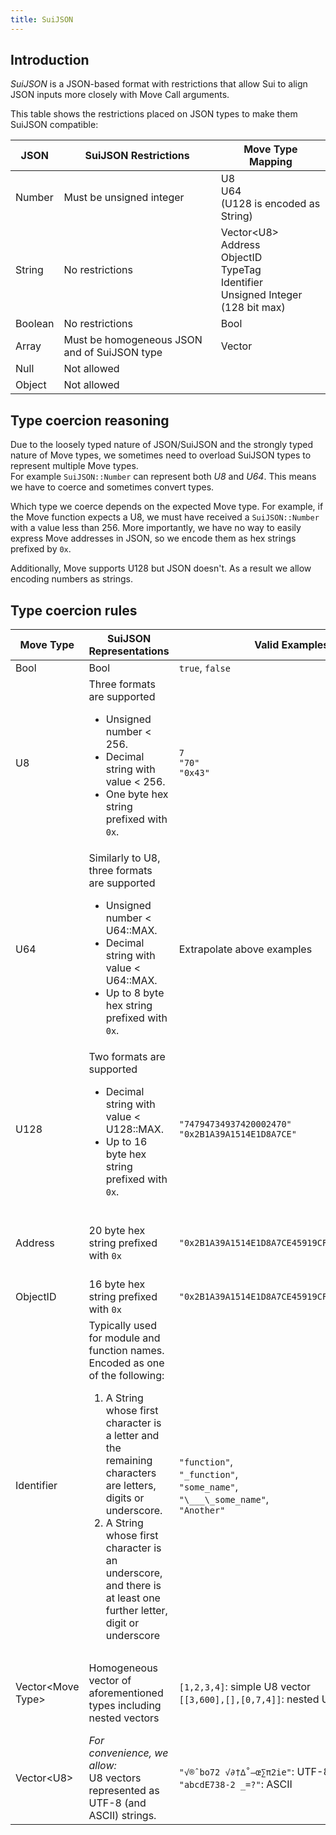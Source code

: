```yaml
---
title: SuiJSON
---
```


## Introduction

*SuiJSON* is a JSON-based format with restrictions that allow Sui to align JSON inputs more closely with Move Call arguments.

This table shows the restrictions placed on JSON types to make them SuiJSON compatible:

| JSON    | SuiJSON Restrictions                         | Move Type Mapping                                                                               |
|---------|----------------------------------------------|-------------------------------------------------------------------------------------------------|
| Number  | Must be unsigned integer                     | U8<br>U64<br>(U128 is encoded as String)                                                        |
| String  | No restrictions                              | Vector&lt;U8><br>Address<br>ObjectID<br>TypeTag<br>Identifier<br>Unsigned Integer (128 bit max) |
| Boolean | No restrictions                              | Bool                                                                                            |
| Array   | Must be homogeneous JSON and of SuiJSON type | Vector                                                                                          |
| Null    | Not allowed                                  |
| Object  | Not allowed                                  |

## Type coercion reasoning

Due to the loosely typed nature of JSON/SuiJSON and the strongly typed nature of Move types, we sometimes need to overload SuiJSON types to represent multiple Move types. \
For example `SuiJSON::Number` can represent both *U8* and *U64*. This means we have to coerce and sometimes convert types.

Which type we coerce depends on the expected Move type. For example, if the Move function expects a U8, we must have received a `SuiJSON::Number` with a value less than 256. More importantly, we have no way to easily express Move addresses in JSON, so we encode them as hex strings prefixed by `0x`.

Additionally, Move supports U128 but JSON doesn't. As a result we allow encoding numbers as strings.

## Type coercion rules

| Move Type            | SuiJSON Representations                                                                                                                                                                                                                                                                                                           | Valid Examples                                                                           | Invalid Examples                                                                                                                                                                                                                                      |
|----------------------|-----------------------------------------------------------------------------------------------------------------------------------------------------------------------------------------------------------------------------------------------------------------------------------------------------------------------------------|------------------------------------------------------------------------------------------|-------------------------------------------------------------------------------------------------------------------------------------------------------------------------------------------------------------------------------------------------------|
| Bool                 | Bool                                                                                                                                                                                                                                                                                                                              | `true`, `false`                                                                          |
| U8                   | Three formats are supported<ul><li>Unsigned number &lt; 256. </li><li>Decimal string with value &lt; 256.</li><li>One byte hex string prefixed with `0x`.</li></ul>                                                                                                                                                               | `7`<br>`"70"`<br>`"0x43"`                                                                | `-5`: negative not allowed<br>`3.9`: float not allowed<br>`NaN`: not allowed<br>`300`: U8 must be less than 256<br>`" 9"`: Spaces not allowed in string<br>`"9A"`: Hex num must be prefixed with `0x`<br>`"0x09CD"`: Too large for U8                 |
| U64                  | Similarly to U8, three formats are supported<ul><li>Unsigned number &lt; U64::MAX.</li><li>Decimal string with value &lt; U64::MAX.</li><li>Up to 8 byte hex string prefixed with `0x`.</li></ul>                                                                                                                                 | Extrapolate above examples                                                               | Extrapolate above examples                                                                                                                                                                                                                            |
| U128                 | Two formats are supported<ul><li>Decimal string with value &lt; U128::MAX.</li><li>Up to 16 byte hex string prefixed with `0x`.</li></ul>                                                                                                                                                                                         | `"74794734937420002470"`<br>`"0x2B1A39A1514E1D8A7CE"`                                    | `34`: Although this is a valid u128 number, it must be encoded as a string                                                                                                                                                                            |
| Address              | 20 byte hex string prefixed with `0x`                                                                                                                                                                                                                                                                                             | `"0x2B1A39A1514E1D8A7CE45919CFEB4FEE70B4E011"`                                           | `0x2B1A39`: string too short<br>`2B1A39A1514E1D8A7CE45919CFEB4FEE70B4E011`: missing `0x` prefix<br>`0xG2B1A39A1514E1D8A7CE45919CFEB4FEE70B4E01`: invalid hex char `G`                                                                                 |
| ObjectID             | 16 byte hex string prefixed with `0x`                                                                                                                                                                                                                                                                                             | `"0x2B1A39A1514E1D8A7CE45919CFEB4FEE"`                                                   | Similar to above                                                                                                                                                                                                                                      |
| Identifier           | Typically used for module and function names. Encoded as one of the following:<ol><li>A String whose first character is a letter and the remaining characters are letters, digits or underscore.</li><li>A String whose first character is an underscore, and there is at least one further letter, digit or underscore</li></ol> | `"function"`,<br>`"_function"`,<br>`"some_name"`,<br>`"\___\_some_name"`,<br>`"Another"` | `"_"`: missing trailing underscore, digit or letter,<br>`"8name"`: cannot start with digit,<br>`".function"`: cannot start with period,<br>`" "`: cannot be empty space,<br>`"func name"`: cannot have spaces                                         |
| Vector&lt;Move Type> | Homogeneous vector of aforementioned types including nested vectors                                                                                                                                                                                                                                                               | `[1,2,3,4]`: simple U8 vector<br>`[[3,600],[],[0,7,4]]`: nested U64 vector               | `[1,2,3,false]`: not homogeneous JSON<br>`[1,2,null,4]`: invalid elements<br>`[1,2,"7"]`: although we allow encoding numbers as strings meaning this array can evaluate to `[1,2,7]`, the array is still ambiguous so it fails the homogeneity check. |
| Vector&lt;U8>        | <em>For convenience, we allow:</em><br>U8 vectors represented as UTF-8 (and ASCII) strings.                                                                                                                                                                                                                                       | `"√®ˆbo72 √∂†∆˚–œ∑π2ie"`: UTF-8<br>`"abcdE738-2 _=?"`: ASCII                             ||


